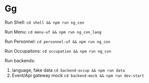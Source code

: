 # Gg

Run Shell:
`cd shell && npm run ng_con`

Run Menu:
`cd menu-uf && npm run ng_con_lang` 

Run Personnel:
`cd personnel-uf && npm run ng_con`

Run Occupaitons:
`cd occupation && npm run ng_con`

Run backends:
1. language, fake data `cd backend-occup && npm run data`
2. Event/Api gateway mock `cd backend-mock && npm run dev:start`
